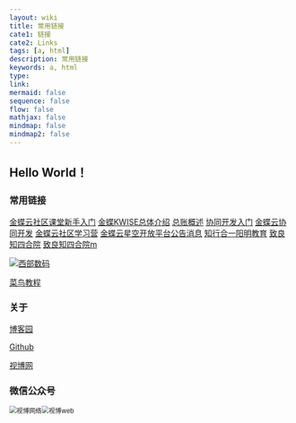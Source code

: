 ```yaml
---
layout: wiki
title: 常用链接
cate1: 链接
cate2: Links
tags: [a, html]
description: 常用链接
keywords: a, html
type:
link:
mermaid: false
sequence: false
flow: false
mathjax: false
mindmap: false
mindmap2: false
---
```


## Hello World！
### 常用链接

[金蝶云社区课堂新手入门](https://vip.kingdee.com/school/topic/51609017830717952)  [金蝶KWISE总体介绍](https://wenku.baidu.com/view/2f4f95ea6094dd88d0d233d4b14e852458fb39cc.html)  [总账概述](https://vip.kingdee.com/school/5)  [协同开发入门](https://open.kingdee.com/k3cloud/open/VodDetails.aspx?VD=0001)  [金蝶云协同开发](https://open.kingdee.com/K3Cloud/cdpportal/index.aspx)  [金蝶云社区学习营](https://vip.kingdee.com/studycamp/?productLineId=1)  [金蝶云星空开放平台公告消息](https://open.kingdee.com/K3Cloud/Open/Bulletin.aspx?Kind=Message) [知行合一阳明教育](https://author.baidu.com/home?from=bjh_article&app_id=1563353500204808) [致良知四合院](http://www.wangyangming.org.cn) [致良知四合院m](http://wap.wangyangming.org.cn)

[![西部数码](https://www.west.cn/vcp/vcp_img/free6/C/960x90_C.jpg)](https://www.west.cn?ReferenceID=1372452)

[菜鸟教程](https://www.runoob.com/)

### 关于

[博客园](https://www.cnblogs.com/hool)

[Github](https://github.com/hanbinjxnc)

[视博网](http://www.shibowl.top)

### 微信公众号

<img src="https://faq.myhostadmin.net/Customercenter/UploadImages/question_tmp/2405/k6Qxepoc5741q4y5.jpg" alt="视博网络" style="zoom:80%;" /><img src="https://faq.myhostadmin.net/Customercenter/UploadImages/question_tmp/2405/X6yxepod4dc4g7.jpg" alt="视博web" style="zoom:80%;" />